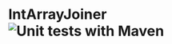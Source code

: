 # IntArrayJoiner ![Unit tests with Maven](https://github.com/ikonovi/IntArrayJoiner/workflows/Unit%20tests%20with%20Maven/badge.svg?branch=develop)
